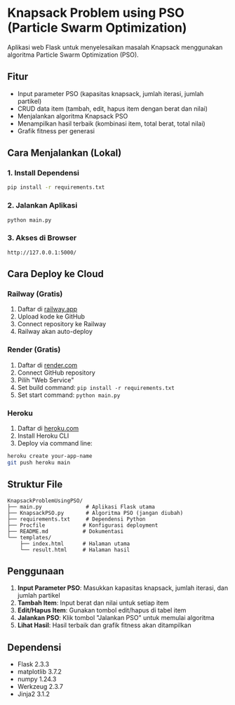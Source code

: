# Knapsack Problem using PSO (Particle Swarm Optimization)

Aplikasi web Flask untuk menyelesaikan masalah Knapsack menggunakan algoritma Particle Swarm Optimization (PSO).

## Fitur

- Input parameter PSO (kapasitas knapsack, jumlah iterasi, jumlah partikel)
- CRUD data item (tambah, edit, hapus item dengan berat dan nilai)
- Menjalankan algoritma Knapsack PSO
- Menampilkan hasil terbaik (kombinasi item, total berat, total nilai)
- Grafik fitness per generasi

## Cara Menjalankan (Lokal)

### 1. Install Dependensi
```bash
pip install -r requirements.txt
```

### 2. Jalankan Aplikasi
```bash
python main.py
```

### 3. Akses di Browser
```
http://127.0.0.1:5000/
```

## Cara Deploy ke Cloud

### Railway (Gratis)
1. Daftar di [railway.app](https://railway.app)
2. Upload kode ke GitHub
3. Connect repository ke Railway
4. Railway akan auto-deploy

### Render (Gratis)
1. Daftar di [render.com](https://render.com)
2. Connect GitHub repository
3. Pilih "Web Service"
4. Set build command: `pip install -r requirements.txt`
5. Set start command: `python main.py`

### Heroku
1. Daftar di [heroku.com](https://heroku.com)
2. Install Heroku CLI
3. Deploy via command line:
```bash
heroku create your-app-name
git push heroku main
```

## Struktur File

```
KnapsackProblemUsingPSO/
├── main.py              # Aplikasi Flask utama
├── KnapsackPSO.py       # Algoritma PSO (jangan diubah)
├── requirements.txt     # Dependensi Python
├── Procfile            # Konfigurasi deployment
├── README.md           # Dokumentasi
└── templates/
    ├── index.html      # Halaman utama
    └── result.html     # Halaman hasil
```

## Penggunaan

1. **Input Parameter PSO**: Masukkan kapasitas knapsack, jumlah iterasi, dan jumlah partikel
2. **Tambah Item**: Input berat dan nilai untuk setiap item
3. **Edit/Hapus Item**: Gunakan tombol edit/hapus di tabel item
4. **Jalankan PSO**: Klik tombol "Jalankan PSO" untuk memulai algoritma
5. **Lihat Hasil**: Hasil terbaik dan grafik fitness akan ditampilkan

## Dependensi

- Flask 2.3.3
- matplotlib 3.7.2
- numpy 1.24.3
- Werkzeug 2.3.7
- Jinja2 3.1.2 
